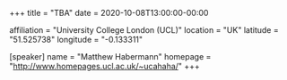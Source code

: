 +++
title = "TBA"
date = 2020-10-08T13:00:00-00:00

affiliation = "University College London (UCL)"
location = "UK"
latitude = "51.525738"
longitude = "-0.133311"

[speaker]
  name = "Matthew Habermann"
  homepage = "http://www.homepages.ucl.ac.uk/~ucahaha/"
+++
